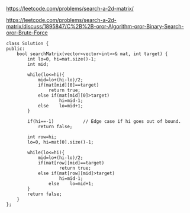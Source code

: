 https://leetcode.com/problems/search-a-2d-matrix/

https://leetcode.com/problems/search-a-2d-matrix/discuss/1895847/C%2B%2B-oror-Algorithm-oror-Binary-Search-oror-Brute-Force

```
class Solution {
public:
    bool searchMatrix(vector<vector<int>>& mat, int target) {
        int lo=0, hi=mat.size()-1;
        int mid;
        
		while(lo<=hi){
            mid=lo+(hi-lo)/2;
            if(mat[mid][0]==target)
                return true;
            else if(mat[mid][0]>target)
                    hi=mid-1;
            else    lo=mid+1;
        }
        
		if(hi==-1)           // Edge case if hi goes out of bound.
			return false;
		
		int row=hi;
        lo=0, hi=mat[0].size()-1;
        
		while(lo<=hi){
            mid=lo+(hi-lo)/2;
            if(mat[row][mid]==target)
                    return true;
            else if(mat[row][mid]>target)
                    hi=mid-1;
                else    lo=mid+1;
        }
        return false;
    }
};
```
